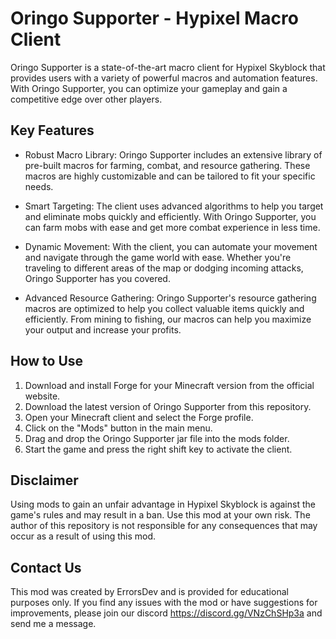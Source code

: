 # Oringo Supporter - Hypixel Macro Client

Oringo Supporter is a state-of-the-art macro client for Hypixel Skyblock that provides users with a variety of powerful macros and automation features. With Oringo Supporter, you can optimize your gameplay and gain a competitive edge over other players.

## Key Features

- Robust Macro Library: Oringo Supporter includes an extensive library of pre-built macros for farming, combat, and resource gathering. These macros are highly customizable and can be tailored to fit your specific needs.

- Smart Targeting: The client uses advanced algorithms to help you target and eliminate mobs quickly and efficiently. With Oringo Supporter, you can farm mobs with ease and get more combat experience in less time.

- Dynamic Movement: With the client, you can automate your movement and navigate through the game world with ease. Whether you're traveling to different areas of the map or dodging incoming attacks, Oringo Supporter has you covered.

- Advanced Resource Gathering: Oringo Supporter's resource gathering macros are optimized to help you collect valuable items quickly and efficiently. From mining to fishing, our macros can help you maximize your output and increase your profits.

## How to Use

1. Download and install Forge for your Minecraft version from the official website.
2. Download the latest version of Oringo Supporter from this repository.
3. Open your Minecraft client and select the Forge profile.
4. Click on the "Mods" button in the main menu.
5. Drag and drop the Oringo Supporter jar file into the mods folder.
6. Start the game and press the right shift key to activate the client.

## Disclaimer

Using mods to gain an unfair advantage in Hypixel Skyblock is against the game's rules and may result in a ban. Use this mod at your own risk. The author of this repository is not responsible for any consequences that may occur as a result of using this mod.

## Contact Us

This mod was created by ErrorsDev and is provided for educational purposes only. If you find any issues with the mod or have suggestions for improvements, please join our discord https://discord.gg/VNzChSHp3a and send me a message.
